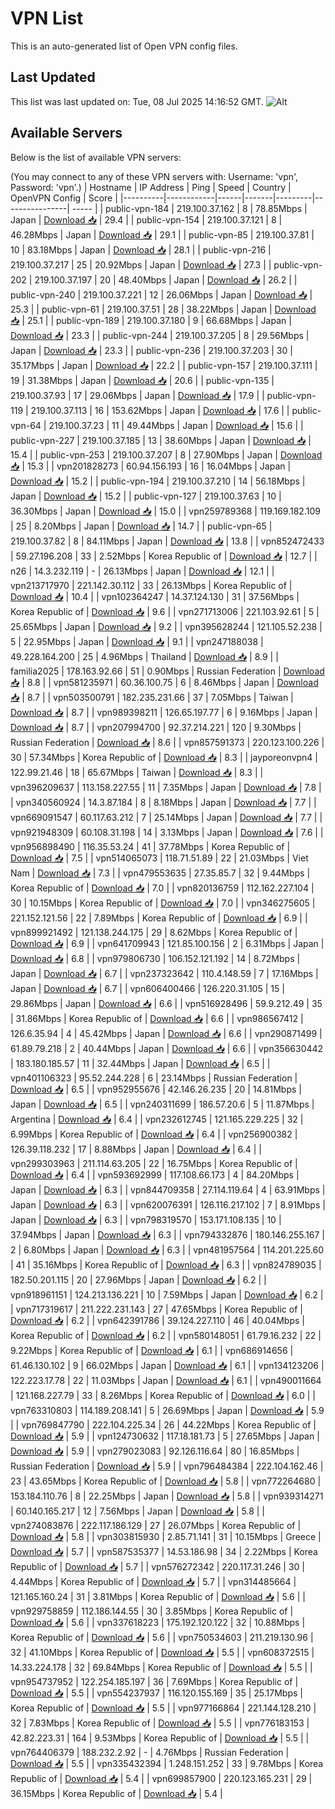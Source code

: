 # VPN List

This is an auto-generated list of Open VPN config files.

## Last Updated

This list was last updated on: Tue, 08 Jul 2025 14:16:52 GMT.
![Alt](https://repobeats.axiom.co/api/embed/186b98318ef1479477931607c1ad7d823f12451f.svg "Repobeats analytics image")

## Available Servers

Below is the list of available VPN servers:

(You may connect to any of these VPN servers with: Username: 'vpn', Password: 'vpn'.)
| Hostname | IP Address | Ping | Speed | Country | OpenVPN Config | Score |
|----------|------------|------|-------|---------|----------------| ----- |
| public-vpn-184 | 219.100.37.162 | 8 | 78.85Mbps | Japan | [Download 📥](./configs/server_0_JP.ovpn) | 29.4 |
| public-vpn-154 | 219.100.37.121 | 8 | 46.28Mbps | Japan | [Download 📥](./configs/server_1_JP.ovpn) | 29.1 |
| public-vpn-85 | 219.100.37.81 | 10 | 83.18Mbps | Japan | [Download 📥](./configs/server_2_JP.ovpn) | 28.1 |
| public-vpn-216 | 219.100.37.217 | 25 | 20.92Mbps | Japan | [Download 📥](./configs/server_3_JP.ovpn) | 27.3 |
| public-vpn-202 | 219.100.37.197 | 20 | 48.40Mbps | Japan | [Download 📥](./configs/server_4_JP.ovpn) | 26.2 |
| public-vpn-240 | 219.100.37.221 | 12 | 26.06Mbps | Japan | [Download 📥](./configs/server_5_JP.ovpn) | 25.3 |
| public-vpn-61 | 219.100.37.51 | 28 | 38.22Mbps | Japan | [Download 📥](./configs/server_6_JP.ovpn) | 25.1 |
| public-vpn-189 | 219.100.37.180 | 9 | 66.68Mbps | Japan | [Download 📥](./configs/server_7_JP.ovpn) | 23.3 |
| public-vpn-244 | 219.100.37.205 | 8 | 29.56Mbps | Japan | [Download 📥](./configs/server_8_JP.ovpn) | 23.3 |
| public-vpn-236 | 219.100.37.203 | 30 | 35.17Mbps | Japan | [Download 📥](./configs/server_9_JP.ovpn) | 22.2 |
| public-vpn-157 | 219.100.37.111 | 19 | 31.38Mbps | Japan | [Download 📥](./configs/server_10_JP.ovpn) | 20.6 |
| public-vpn-135 | 219.100.37.93 | 17 | 29.06Mbps | Japan | [Download 📥](./configs/server_11_JP.ovpn) | 17.9 |
| public-vpn-119 | 219.100.37.113 | 16 | 153.62Mbps | Japan | [Download 📥](./configs/server_12_JP.ovpn) | 17.6 |
| public-vpn-64 | 219.100.37.23 | 11 | 49.44Mbps | Japan | [Download 📥](./configs/server_13_JP.ovpn) | 15.6 |
| public-vpn-227 | 219.100.37.185 | 13 | 38.60Mbps | Japan | [Download 📥](./configs/server_14_JP.ovpn) | 15.4 |
| public-vpn-253 | 219.100.37.207 | 8 | 27.90Mbps | Japan | [Download 📥](./configs/server_15_JP.ovpn) | 15.3 |
| vpn201828273 | 60.94.156.193 | 16 | 16.04Mbps | Japan | [Download 📥](./configs/server_16_JP.ovpn) | 15.2 |
| public-vpn-194 | 219.100.37.210 | 14 | 56.18Mbps | Japan | [Download 📥](./configs/server_17_JP.ovpn) | 15.2 |
| public-vpn-127 | 219.100.37.63 | 10 | 36.30Mbps | Japan | [Download 📥](./configs/server_18_JP.ovpn) | 15.0 |
| vpn259789368 | 119.169.182.109 | 25 | 8.20Mbps | Japan | [Download 📥](./configs/server_19_JP.ovpn) | 14.7 |
| public-vpn-65 | 219.100.37.82 | 8 | 84.11Mbps | Japan | [Download 📥](./configs/server_20_JP.ovpn) | 13.8 |
| vpn852472433 | 59.27.196.208 | 33 | 2.52Mbps | Korea Republic of | [Download 📥](./configs/server_21_KR.ovpn) | 12.7 |
| n26 | 14.3.232.119 | - | 26.13Mbps | Japan | [Download 📥](./configs/server_22_JP.ovpn) | 12.1 |
| vpn213717970 | 221.142.30.112 | 33 | 26.13Mbps | Korea Republic of | [Download 📥](./configs/server_23_KR.ovpn) | 10.4 |
| vpn102364247 | 14.37.124.130 | 31 | 37.56Mbps | Korea Republic of | [Download 📥](./configs/server_24_KR.ovpn) | 9.6 |
| vpn271713006 | 221.103.92.61 | 5 | 25.65Mbps | Japan | [Download 📥](./configs/server_25_JP.ovpn) | 9.2 |
| vpn395628244 | 121.105.52.238 | 5 | 22.95Mbps | Japan | [Download 📥](./configs/server_26_JP.ovpn) | 9.1 |
| vpn247188038 | 49.228.164.200 | 25 | 4.96Mbps | Thailand | [Download 📥](./configs/server_27_TH.ovpn) | 8.9 |
| familia2025 | 178.163.92.66 | 51 | 0.90Mbps | Russian Federation | [Download 📥](./configs/server_28_RU.ovpn) | 8.8 |
| vpn581235971 | 60.36.100.75 | 6 | 8.46Mbps | Japan | [Download 📥](./configs/server_29_JP.ovpn) | 8.7 |
| vpn503500791 | 182.235.231.66 | 37 | 7.05Mbps | Taiwan | [Download 📥](./configs/server_30_TW.ovpn) | 8.7 |
| vpn989398211 | 126.65.197.77 | 6 | 9.16Mbps | Japan | [Download 📥](./configs/server_31_JP.ovpn) | 8.7 |
| vpn207994700 | 92.37.214.221 | 120 | 9.30Mbps | Russian Federation | [Download 📥](./configs/server_32_RU.ovpn) | 8.6 |
| vpn857591373 | 220.123.100.226 | 30 | 57.34Mbps | Korea Republic of | [Download 📥](./configs/server_33_KR.ovpn) | 8.3 |
| jayporeonvpn4 | 122.99.21.46 | 18 | 65.67Mbps | Taiwan | [Download 📥](./configs/server_34_TW.ovpn) | 8.3 |
| vpn396209637 | 113.158.227.55 | 11 | 7.35Mbps | Japan | [Download 📥](./configs/server_35_JP.ovpn) | 7.8 |
| vpn340560924 | 14.3.87.184 | 8 | 8.18Mbps | Japan | [Download 📥](./configs/server_36_JP.ovpn) | 7.7 |
| vpn669091547 | 60.117.63.212 | 7 | 25.14Mbps | Japan | [Download 📥](./configs/server_37_JP.ovpn) | 7.7 |
| vpn921948309 | 60.108.31.198 | 14 | 3.13Mbps | Japan | [Download 📥](./configs/server_38_JP.ovpn) | 7.6 |
| vpn956898490 | 116.35.53.24 | 41 | 37.78Mbps | Korea Republic of | [Download 📥](./configs/server_39_KR.ovpn) | 7.5 |
| vpn514065073 | 118.71.51.89 | 22 | 21.03Mbps | Viet Nam | [Download 📥](./configs/server_40_VN.ovpn) | 7.3 |
| vpn479553635 | 27.35.85.7 | 32 | 9.44Mbps | Korea Republic of | [Download 📥](./configs/server_41_KR.ovpn) | 7.0 |
| vpn820136759 | 112.162.227.104 | 30 | 10.15Mbps | Korea Republic of | [Download 📥](./configs/server_42_KR.ovpn) | 7.0 |
| vpn346275605 | 221.152.121.56 | 22 | 7.89Mbps | Korea Republic of | [Download 📥](./configs/server_43_KR.ovpn) | 6.9 |
| vpn899921492 | 121.138.244.175 | 29 | 8.62Mbps | Korea Republic of | [Download 📥](./configs/server_44_KR.ovpn) | 6.9 |
| vpn641709943 | 121.85.100.156 | 2 | 6.31Mbps | Japan | [Download 📥](./configs/server_45_JP.ovpn) | 6.8 |
| vpn979806730 | 106.152.121.192 | 14 | 8.72Mbps | Japan | [Download 📥](./configs/server_46_JP.ovpn) | 6.7 |
| vpn237323642 | 110.4.148.59 | 7 | 17.16Mbps | Japan | [Download 📥](./configs/server_47_JP.ovpn) | 6.7 |
| vpn606400466 | 126.220.31.105 | 15 | 29.86Mbps | Japan | [Download 📥](./configs/server_48_JP.ovpn) | 6.6 |
| vpn516928496 | 59.9.212.49 | 35 | 31.86Mbps | Korea Republic of | [Download 📥](./configs/server_49_KR.ovpn) | 6.6 |
| vpn986567412 | 126.6.35.94 | 4 | 45.42Mbps | Japan | [Download 📥](./configs/server_50_JP.ovpn) | 6.6 |
| vpn290871499 | 61.89.79.218 | 2 | 40.44Mbps | Japan | [Download 📥](./configs/server_51_JP.ovpn) | 6.6 |
| vpn356630442 | 183.180.185.57 | 11 | 32.44Mbps | Japan | [Download 📥](./configs/server_52_JP.ovpn) | 6.5 |
| vpn401106323 | 95.52.244.228 | 6 | 23.14Mbps | Russian Federation | [Download 📥](./configs/server_53_RU.ovpn) | 6.5 |
| vpn952955676 | 42.146.26.235 | 20 | 14.81Mbps | Japan | [Download 📥](./configs/server_54_JP.ovpn) | 6.5 |
| vpn240311699 | 186.57.20.6 | 5 | 11.87Mbps | Argentina | [Download 📥](./configs/server_55_AR.ovpn) | 6.4 |
| vpn232612745 | 121.165.229.225 | 32 | 6.99Mbps | Korea Republic of | [Download 📥](./configs/server_56_KR.ovpn) | 6.4 |
| vpn256900382 | 126.39.118.232 | 17 | 8.88Mbps | Japan | [Download 📥](./configs/server_57_JP.ovpn) | 6.4 |
| vpn299303963 | 211.114.63.205 | 22 | 16.75Mbps | Korea Republic of | [Download 📥](./configs/server_58_KR.ovpn) | 6.4 |
| vpn593692999 | 117.108.66.173 | 4 | 84.20Mbps | Japan | [Download 📥](./configs/server_59_JP.ovpn) | 6.3 |
| vpn844709358 | 27.114.119.64 | 4 | 63.91Mbps | Japan | [Download 📥](./configs/server_60_JP.ovpn) | 6.3 |
| vpn620076391 | 126.116.217.102 | 7 | 8.91Mbps | Japan | [Download 📥](./configs/server_61_JP.ovpn) | 6.3 |
| vpn798319570 | 153.171.108.135 | 10 | 37.94Mbps | Japan | [Download 📥](./configs/server_62_JP.ovpn) | 6.3 |
| vpn794332876 | 180.146.255.167 | 2 | 6.80Mbps | Japan | [Download 📥](./configs/server_63_JP.ovpn) | 6.3 |
| vpn481957564 | 114.201.225.60 | 41 | 35.16Mbps | Korea Republic of | [Download 📥](./configs/server_64_KR.ovpn) | 6.3 |
| vpn824789035 | 182.50.201.115 | 20 | 27.96Mbps | Japan | [Download 📥](./configs/server_65_JP.ovpn) | 6.2 |
| vpn918961151 | 124.213.136.221 | 10 | 7.59Mbps | Japan | [Download 📥](./configs/server_66_JP.ovpn) | 6.2 |
| vpn717319617 | 211.222.231.143 | 27 | 47.65Mbps | Korea Republic of | [Download 📥](./configs/server_67_KR.ovpn) | 6.2 |
| vpn642391786 | 39.124.227.110 | 46 | 40.04Mbps | Korea Republic of | [Download 📥](./configs/server_68_KR.ovpn) | 6.2 |
| vpn580148051 | 61.79.16.232 | 22 | 9.22Mbps | Korea Republic of | [Download 📥](./configs/server_69_KR.ovpn) | 6.1 |
| vpn686914656 | 61.46.130.102 | 9 | 66.02Mbps | Japan | [Download 📥](./configs/server_70_JP.ovpn) | 6.1 |
| vpn134123206 | 122.223.17.78 | 22 | 11.03Mbps | Japan | [Download 📥](./configs/server_71_JP.ovpn) | 6.1 |
| vpn490011664 | 121.168.227.79 | 33 | 8.26Mbps | Korea Republic of | [Download 📥](./configs/server_72_KR.ovpn) | 6.0 |
| vpn763310803 | 114.189.208.141 | 5 | 26.69Mbps | Japan | [Download 📥](./configs/server_73_JP.ovpn) | 5.9 |
| vpn769847790 | 222.104.225.34 | 26 | 44.22Mbps | Korea Republic of | [Download 📥](./configs/server_74_KR.ovpn) | 5.9 |
| vpn124730632 | 117.18.181.73 | 5 | 27.65Mbps | Japan | [Download 📥](./configs/server_75_JP.ovpn) | 5.9 |
| vpn279023083 | 92.126.116.64 | 80 | 16.85Mbps | Russian Federation | [Download 📥](./configs/server_76_RU.ovpn) | 5.9 |
| vpn796484384 | 222.104.162.46 | 23 | 43.65Mbps | Korea Republic of | [Download 📥](./configs/server_77_KR.ovpn) | 5.8 |
| vpn772264680 | 153.184.110.76 | 8 | 22.25Mbps | Japan | [Download 📥](./configs/server_78_JP.ovpn) | 5.8 |
| vpn939314271 | 60.140.165.217 | 12 | 7.56Mbps | Japan | [Download 📥](./configs/server_79_JP.ovpn) | 5.8 |
| vpn274083876 | 222.117.186.129 | 27 | 26.07Mbps | Korea Republic of | [Download 📥](./configs/server_80_KR.ovpn) | 5.8 |
| vpn303815930 | 2.85.71.141 | 31 | 10.15Mbps | Greece | [Download 📥](./configs/server_81_GR.ovpn) | 5.7 |
| vpn587535377 | 14.53.186.98 | 34 | 2.22Mbps | Korea Republic of | [Download 📥](./configs/server_82_KR.ovpn) | 5.7 |
| vpn576272342 | 220.117.31.246 | 30 | 4.44Mbps | Korea Republic of | [Download 📥](./configs/server_83_KR.ovpn) | 5.7 |
| vpn314485664 | 121.165.160.24 | 31 | 3.81Mbps | Korea Republic of | [Download 📥](./configs/server_84_KR.ovpn) | 5.6 |
| vpn929758859 | 112.186.144.55 | 30 | 3.85Mbps | Korea Republic of | [Download 📥](./configs/server_85_KR.ovpn) | 5.6 |
| vpn337618223 | 175.192.120.122 | 32 | 10.88Mbps | Korea Republic of | [Download 📥](./configs/server_86_KR.ovpn) | 5.6 |
| vpn750534603 | 211.219.130.96 | 32 | 41.10Mbps | Korea Republic of | [Download 📥](./configs/server_87_KR.ovpn) | 5.5 |
| vpn608372515 | 14.33.224.178 | 32 | 69.84Mbps | Korea Republic of | [Download 📥](./configs/server_88_KR.ovpn) | 5.5 |
| vpn954737952 | 122.254.185.197 | 36 | 7.69Mbps | Korea Republic of | [Download 📥](./configs/server_89_KR.ovpn) | 5.5 |
| vpn554237937 | 116.120.155.169 | 35 | 25.17Mbps | Korea Republic of | [Download 📥](./configs/server_90_KR.ovpn) | 5.5 |
| vpn977166864 | 221.144.128.210 | 32 | 7.83Mbps | Korea Republic of | [Download 📥](./configs/server_91_KR.ovpn) | 5.5 |
| vpn776183153 | 42.82.223.31 | 164 | 9.53Mbps | Korea Republic of | [Download 📥](./configs/server_92_KR.ovpn) | 5.5 |
| vpn764406379 | 188.232.2.92 | - | 4.76Mbps | Russian Federation | [Download 📥](./configs/server_93_RU.ovpn) | 5.5 |
| vpn335432394 | 1.248.151.252 | 33 | 9.78Mbps | Korea Republic of | [Download 📥](./configs/server_94_KR.ovpn) | 5.4 |
| vpn699857900 | 220.123.165.231 | 29 | 36.15Mbps | Korea Republic of | [Download 📥](./configs/server_95_KR.ovpn) | 5.4 |
